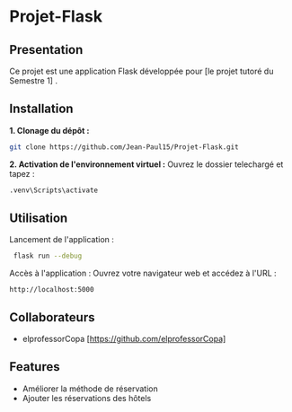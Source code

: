 # Projet-Flask

## Presentation

Ce projet est une application Flask développée pour [le projet tutoré du Semestre 1] .

## Installation
**1. Clonage du dépôt :**
   ```bash
   git clone https://github.com/Jean-Paul15/Projet-Flask.git
   ```
**2. Activation de l'environnement virtuel :**
Ouvrez le dossier telechargé et tapez :
   ```bash
   .venv\Scripts\activate
   ```
## Utilisation 
Lancement de l'application :

   ```bash
    flask run --debug
   ```
Accès à l'application :
Ouvrez votre navigateur web et accédez à l'URL : 
   ```
   http://localhost:5000
   ```
## Collaborateurs
- elprofessorCopa [https://github.com/elprofessorCopa]
## Features
- Améliorer la méthode de réservation
- Ajouter les réservations des hôtels
